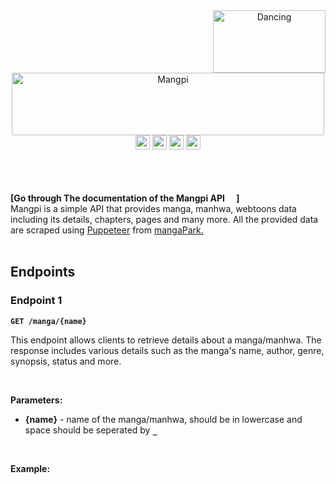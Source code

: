 <div align="center">
  <img src="https://media.giphy.com/media/3NnnS6Q8hVPZC/giphy.gif" alt="Dancing" width="180" height="100" align="right">
    <div align="center">
        <img src="https://media.giphy.com/media/Ej3SUBjzCqhJ1mf0VT/giphy.gif" width="500" height="100" alt="Mangpi"><br>
        <img src="https://img.shields.io/badge/Mangpi_api-blue" height="23">
        <img src="https://img.shields.io/badge/v1.0.0-blue" height="23">
        <img src="https://img.shields.io/badge/manga-scraper-purple" height="23">
        <img src="https://img.shields.io/badge/api-Documentation-blue" height="23">
    </div>
</div>
<br><br><br>


**[Go through The documentation of the Mangpi API <img src="https://img.shields.io/badge/v1.0.0-blue" height="15">]**<br>
Mangpi is a simple API that provides manga, manhwa, webtoons data including its details, chapters, pages and many more. All the provided data are scraped using [Puppeteer](https://github.com/puppeteer/puppeteer) from [mangaPark.](https://mangapark.net)
<br><br>

## Endpoints

### Endpoint 1

**`GET /manga/{name}`**

This endpoint allows clients to retrieve details about a manga/manhwa. The response includes various details such as the manga's name, author, genre, synopsis, status and more.

<br>

**Parameters:**

- **{name}** - name of the manga/manhwa, should be in lowercase and space should be seperated by **` _ `** 

<br>

**Example:**



